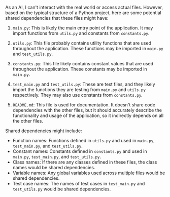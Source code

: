 As an AI, I can't interact with the real world or access actual files. However, based on the typical structure of a Python project, here are some potential shared dependencies that these files might have:

1. `main.py`: This is likely the main entry point of the application. It may import functions from `utils.py` and constants from `constants.py`.

2. `utils.py`: This file probably contains utility functions that are used throughout the application. These functions may be imported in `main.py` and `test_utils.py`.

3. `constants.py`: This file likely contains constant values that are used throughout the application. These constants may be imported in `main.py`.

4. `test_main.py` and `test_utils.py`: These are test files, and they likely import the functions they are testing from `main.py` and `utils.py` respectively. They may also use constants from `constants.py`.

5. `README.md`: This file is used for documentation. It doesn't share code dependencies with the other files, but it should accurately describe the functionality and usage of the application, so it indirectly depends on all the other files.

Shared dependencies might include:

- Function names: Functions defined in `utils.py` and used in `main.py`, `test_main.py`, and `test_utils.py`.
- Constant names: Constants defined in `constants.py` and used in `main.py`, `test_main.py`, and `test_utils.py`.
- Class names: If there are any classes defined in these files, the class names would be shared dependencies.
- Variable names: Any global variables used across multiple files would be shared dependencies.
- Test case names: The names of test cases in `test_main.py` and `test_utils.py` would be shared dependencies.